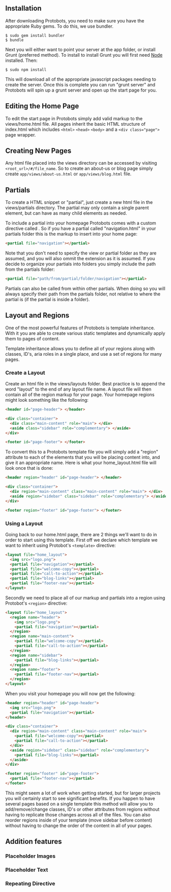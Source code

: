 ## Installation
After downloading Protobots, you need to make sure you have the appropriate Ruby gems. To do this, we use bundler.

```shell
$ sudo gem install bundler
$ bundle
```

Next you will either want to point your server at the app folder, or install Grunt (preferred method). To install to install Grunt you will first need [Node](http://nodejs.org/download/) installed. Then:

```shell
$ sudo npm install
```

This will download all of the appropriate javascript packages needing to create the server. Once this is complete you can run "grunt server" and Protobots will spin up a grunt server and open up the start page for you.

## Editing the Home Page
To edit the start page in Protobots simply add valid markup to the views/home.html file. All pages inherit the basic HTML structure of index.html which includes ```<html>```  ```<head>```  ```<body>``` and a ```<div class="page">``` page wrapper.

## Creating New Pages
Any html file placed into the views directory can be accessed by visiting ```<root_url>/#/file_name```. So to create an about-us or blog page simply create ```app/views/about-us.html``` or ```app/views/blog.html``` file.

## Partials
To create a HTML snippet or "partial", just create a new html file in the views/partials directory. The partial may only contain a single parent element, but can have as many child elements as needed.

To include a partial into your homepage Protobots comes with a custom directive called <partial>. So if you have a partial called "navigation.html" in your partials folder this is the markup to insert into your home page:

```html
<partial file="navigation"></partial>
```

Note that you don't need to specify the view or partial folder as they are assumed, and you will also ommit the extension as it is assumed. If you decide to organize your partials into folders you simply include the path from the partials folder:

```html
<partial file="path/from/partial/folder/navigation"></partial>
```

Partials can also be called from within other partials. When doing so you will always specify their path from the partials folder, not relative to where the partial is (if the partial is inside a folder).

## Layout and Regions

One of the most powerful features of Protobots is template inheritance. With it you are able to create various static templates and  dynamically apply them to pages of content.

Template inheritance allows you to define all of your regions along with classes, ID's, aria roles in a single place, and use a set of regions for many pages.

### Create a Layout

Create an html file in the views/layouts folder. Best practice is to append the word "layout" to the end of any layout file name. A layout file will then contain all of the region markup for your page. Your homepage regions might look something like the following:

```html
<header id="page-header"> </header>

<div class="container">
  <div class="main-content" role="main"> </div>
  <aside class="sidebar" role="complementary"> </aside>
</div>

<footer id="page-footer"> </footer>
```

To convert this to a Protobots template file you will simply add a "region" attribute to each of the elements that you will be placing content into, and give it an appropriate name. Here is what your home_layout.html file will look once that is done:

```html
<header region="header" id="page-header"> </header>

<div class="container">
  <div region="main-content" class="main-content" role="main"> </div>
  <aside region="sidebar" class="sidebar" role="complementary"> </aside>
</div>

<footer region="footer" id="page-footer"> </footer>
```
### Using a Layout

Going back to our home.html page, there are 2 things we'll want to do in order to start using this template. First off we declare which template we want to inherit using Protobot's ```<template>``` directive:

```html
<layout file="home_layout">
  <img src="logo.png">
  <partial file="navigation"></partial>
  <partial file="welcome-copy"></partial>
  <partial file="call-to-action"></partial>
  <partial file="blog-links"></partial>
  <partial file="footer-nav"></partial>
</layout>
```

Secondly we need to place all of our markup and partials into a region using Protobot's ```<region>``` directive:

```html
<layout file="home_layout">
  <region name="header">
    <img src="logo.png">
    <partial file="navigation"></partial>
  </region>
  <region name="main-content">
    <partial file="welcome-copy"></partial>
    <partial file="call-to-action"></partial>
  </region>
  <region name="sidebar">
    <partial file="blog-links"></partial>
  </region>
  <region name="footer">
    <partial file="footer-nav"></partial>
  </region>
</layout>
```

When you visit your homepage you will now get the following:

```html
<header region="header" id="page-header">
  <img src="logo.png">
  <partial file="navigation"></partial>
</header>

<div class="container">
  <div region="main-content" class="main-content" role="main">
    <partial file="welcome-copy"></partial>
    <partial file="call-to-action"></partial>
  </div>
  <aside region="sidebar" class="sidebar" role="complementary">
    <partial file="blog-links"></partial>
  </aside>
</div>

<footer region="footer" id="page-footer">
  <partial file="footer-nav"></partial>
</footer>
```

This might seem a lot of work when getting started, but for larger projects you will certainly start to see significant benefits. If you happen to have several pages based on a single template this method will allow you to add/remove/change classes, ID's or other attributes from regions without having to replicate those changes across all of the files. You can also reorder regions inside of your template (move sidebar before content) without having to change the order of the content in all of your pages.

## Addition features

### Placeholder Images

### Placeholder Text

### Repeating Directive


